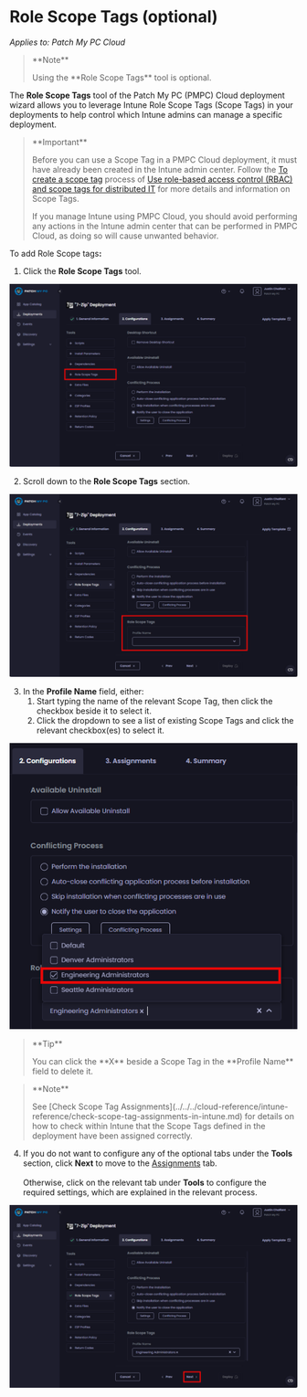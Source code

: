 # Role Scope Tags (optional)

_Applies to: Patch My PC Cloud_

> \*\*Note\*\*
>
> Using the \*\*Role Scope Tags\*\* tool is optional.

The **Role Scope Tags** tool of the Patch My PC (PMPC) Cloud deployment wizard allows you to leverage Intune Role Scope Tags (Scope Tags) in your deployments to help control which Intune admins can manage a specific deployment.

> \*\*Important\*\*
>
> Before you can use a Scope Tag in a PMPC Cloud deployment, it must have already been created in the Intune admin center. Follow the [To create a scope tag](https://learn.microsoft.com/en-us/mem/intune/fundamentals/scope-tags#to-create-a-scope-tag) process of [Use role-based access control (RBAC) and scope tags for distributed IT](https://learn.microsoft.com/en-us/mem/intune/fundamentals/scope-tags) for more details and information on Scope Tags.
>
> If you manage Intune using PMPC Cloud, you should avoid performing any actions in the Intune admin center that can be performed in PMPC Cloud, as doing so will cause unwanted behavior.

To add Role Scope tag&#x73;**:**

1. Click the **Role Scope Tags** tool.

![Clicking the "Role Scope Tags" tool](/_images/image-(78).png)

2. Scroll down to the **Role Scope Tags** section.

![Scrolling down to the "Role Scope Tags" section](/_images/image-(79).png)

3. In the **Profile Name** field, either:
   1. Start typing the name of the relevant Scope Tag, then click the checkbox beside it to select it.
   2. Click the dropdown to see a list of existing Scope Tags and click the relevant checkbox(es) to select it.

![Selecting the check boxes beside the relevant Scope Tags](/_images/image-(80).png)

> \*\*Tip\*\*
>
> You can click the \*\*X\*\* beside a Scope Tag in the \*\*Profile Name\*\* field to delete it.

> \*\*Note\*\*
>
> See \[Check Scope Tag Assignments]\(../../../cloud-reference/intune-reference/check-scope-tag-assignments-in-intune.md) for details on how to check within Intune that the Scope Tags defined in the deployment have been assigned correctly.

4. If you do not want to configure any of the optional tabs under the **Tools** section, click **Next** to move to the [Assignments](../cloud-assignments-deployment-tab.md) tab.\
   \
   Otherwise, click on the relevant tab under **Tools** to configure the required settings, which are explained in the relevant process.

![Clicking "Next" to move to the "Assignments" page](/_images/image-(81).png)